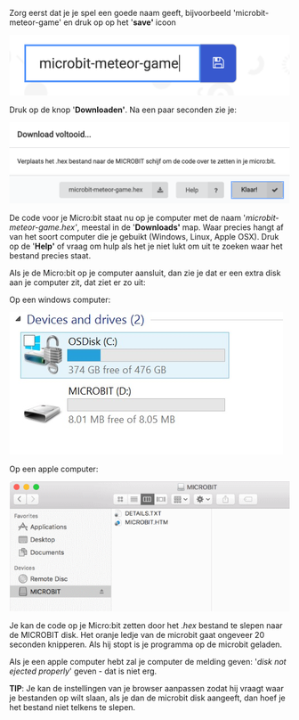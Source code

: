Zorg eerst dat je je spel een goede naam geeft, bijvoorbeeld 'microbit-meteor-game' en druk op op het '**save'** icoon

![](../assets/name_your_game.png)

Druk op de knop '**Downloaden'**. Na een paar seconden zie je:

![](/assets/download_complete.png)

De code voor je Micro:bit staat nu op je computer met de naam '_microbit-meteor-game.hex'_, meestal in de '**Downloads'** map. Waar precies hangt af van het soort computer die je gebuikt \(Windows, Linux, Apple OSX\). Druk op de  '**Help'** of vraag om hulp als het je niet lukt om uit te zoeken waar het bestand precies staat.

Als je de Micro:bit op je computer aansluit, dan zie je dat er een extra disk aan je computer zit, dat ziet er zo uit:

Op een windows computer:

![](../assets/windows_microbit_disk.png)

Op een apple computer:

![](../assets/apple_microbit_disk.png)

Je kan de code op je Micro:bit zetten door het ._hex_ bestand te slepen naar de MICROBIT disk. Het oranje ledje van de microbit gaat ongeveer 20 seconden knipperen. Als hij stopt is je programma op de microbit geladen.

Als je een apple computer hebt zal je computer de melding geven: '_disk not ejected properly_' geven - dat is niet erg.

**TIP**: Je kan de instellingen van je browser aanpassen zodat hij vraagt waar je bestanden op wilt slaan, als je dan de microbit disk aangeeft, dan hoef je het bestand niet telkens te slepen.

